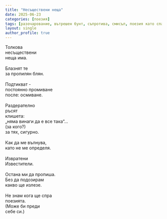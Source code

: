 ```yaml
---
title: "Несъществени неща"
date: 2025-06-23
categories: [поезия]
tags: [разочарование, вътрешен бунт, съпротива, смисъл, поезия като спасение]
layout: single
author_profile: true
---
```


Толкова  <br/>
несъществени  <br/>
неща има.  <br/>
  <br/>
Блазнят те  <br/>
за пропилян блян.  <br/>
  <br/>
Подтикват -   <br/>
постоянно промиване  <br/>
после: осмиване.  <br/>
  <br/>
Раздерателно  <br/>
ръсят  <br/>
клишета:  <br/>
„няма винаги да е все така“...  <br/>
(за кого?)  <br/>
за тях, сигурно.  <br/>
  <br/>
Как да ме вълнува,  <br/>
като не ме определя.  <br/>
  <br/>
Извратени  <br/>
Известители.  <br/>
  <br/>
Остана ми да пропиша.  <br/>
Без да подозирам  <br/>
какво ще излезе.  <br/>
  <br/>
Не знам кога ще спра  <br/>
поезията.  <br/>
(Може би преди  <br/>
себе си.)  <br/>